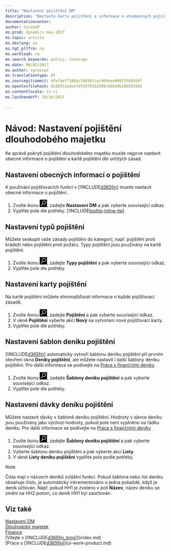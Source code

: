 ```yaml
---
title: "Nastavení pojištění DM"
description: "Nastavte kartu pojištění a informace o všeobecných pojistných smlouvách ke správě pojistného krytí dlouhodobého majetku."
documentationcenter: 
author: SorenGP
ms.prod: dynamics-nav-2017
ms.topic: article
ms.devlang: na
ms.tgt_pltfrm: na
ms.workload: na
ms.search.keywords: policy, coverage
ms.date: 06/02/2017
ms.author: sgroespe
ms.translationtype: HT
ms.sourcegitcommit: 4fefaef7380ac10836fcac404eea006f55d8556f
ms.openlocfilehash: 0c0b553adee7df5979352999c60549b280501926
ms.contentlocale: cs-cz
ms.lasthandoff: 10/16/2017

---
```

# <a name="how-to-set-up-fixed-asset-insurance"></a>Návod: Nastavení pojištění dlouhodobého majetku
Ke správě pokrytí pojištění dlouhodobého majetku musíte nejprve nastavit obecné informace o pojištění a kartě pojištění dle určitých zásad.

## <a name="to-set-up-general-insurance-information"></a>Nastavení obecných informací o pojištění
K používání pojišťovacích funkcí v [!INCLUDE[d365fin](includes/d365fin_md.md)] musíte nastavit obecné informace o pojištění.  

1. Zvolte ikonu ![Vyhledat stránku nebo sestavu](media/ui-search/search_small.png "Ikona Vyhledat stránku nebo sestavu"), zadejte **Nastavení DM** a pak vyberte související odkaz.  
2. Vyplňte pole dle potřeby. [!INCLUDE[tooltip-inline-tip](includes/tooltip-inline-tip_md.md)]  

## <a name="to-set-up-insurance-types"></a>Nastavení typů pojištění
Můžete seskupit vaše zásady pojištění do kategorií, např. pojištění proti krádeži nebo pojištění proti požáru. Typy pojištění jsou používány na kartě pojištění.

1. Zvolte ikonu ![Vyhledat stránku nebo sestavu](media/ui-search/search_small.png "Ikona Vyhledat stránku nebo sestavu"), zadejte **Typy pojištění** a pak vyberte související odkaz.  
2. Vyplňte pole dle potřeby.

## <a name="to-set-up-insurance-cards"></a>Nastavení karty pojištění
Na kartě pojištění můžete shromažďovat informace o každé pojišťovací zásadě.  

1. Zvolte ikonu ![Vyhledat stránku nebo sestavu](media/ui-search/search_small.png "Ikona Vyhledat stránku nebo sestavu"), zadejte **Pojištění** a pak vyberte související odkaz.  
2. V okně **Pojištění** vyberte akci **Nový** na vytvoření nové pojišťovací karty.  
3. Vyplňte pole dle potřeby.

## <a name="to-set-up-insurance-journal-templates"></a>Nastavení šablon deníku pojištění
[!INCLUDE[d365fin](includes/d365fin_md.md)] automaticky vytvoří šablonu deníku pojištění při prvním otevření okna **Deníky pojištění**, ale můžete nastavit i další šablony deníku pojištění. Pro další informace se podívejte na [Práce s finančními deníky](ui-work-general-journals.md).  

1. Zvolte ikonu ![Vyhledat stránku nebo sestavu](media/ui-search/search_small.png "Ikona Vyhledat stránku nebo sestavu"), zadejte **Šablony deníku pojištění** a pak vyberte související odkaz.  
2. Vyplňte pole dle potřeby.

## <a name="to-set-up-insurance-journal-batches"></a>Nastavení dávky deníku pojištění
Můžete nastavit dávky v šabloně deníku pojištění. Hodnoty v dávce deníku jsou používány jako výchozí hodnoty, pokud pole není vyplněno na řádku deníku. Pro další informace se podívejte na [Práce s finančními deníky](ui-work-general-journals.md)  

1. Zvolte ikonu ![Vyhledat stránku nebo sestavu](media/ui-search/search_small.png "Ikona Vyhledat stránku nebo sestavu"), zadejte **Šablony deníku pojištění** a pak vyberte související odkaz.  
2. Vyberte šablonu deníku pojištění a pak vyberte akci **Listy**.
3. V okně **Listy deníku pojištění** vyplňte pole podle potřeby.

> [!NOTE]  
>   Čísla mají v názvech deníků zvláštní funkci. Pokud šablona nebo list deníku obsahuje číslo, je automaticky inkrementováno o jedna pokaždé, když je deník účtován. Např. pokud HH1 je zvoleno v poli **Název**, název deníku se změní na HH2 potom, co deník HH1 byl zaúčtován.

## <a name="see-also"></a>Viz také
[Nastavení DM](fa-setup.md)  
[Dlouhodobý majetek](fa-manage.md)  
[Finance](finance.md)  
[Vítejte v [!INCLUDE[d365fin_long](includes/d365fin_long_md.md)]](index.md)  
[Práce s [!INCLUDE[d365fin](includes/d365fin_md.md)]](ui-work-product.md)

